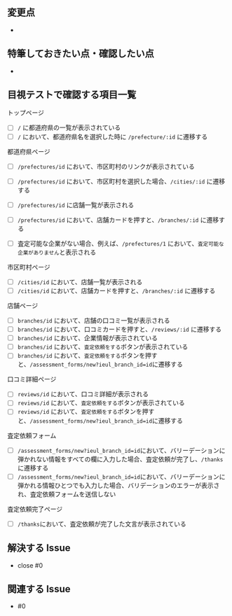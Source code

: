 ## 変更点

-

## 特筆しておきたい点・確認したい点

-

## 目視テストで確認する項目一覧

<!-- 黙示テストの目的：本来？カピバラでやろうとしていたことを目視テストで確認する -->

トップページ
- [ ] `/` に都道府県の一覧が表示されている
- [ ] `/` において、都道府県名を選択した時に `/prefecture/:id` に遷移する

都道府県ページ
- [ ] `/prefectures/id` において、市区町村のリンクが表示されている
- [ ] `/prefectures/id` において、市区町村を選択した場合、`/cities/:id` に遷移する
- [ ] `/prefectures/id` に店舗一覧が表示される
- [ ] `/prefectures/id` において、店舗カードを押すと、`/branches/:id` に遷移する

- [ ] 査定可能な企業がない場合、例えば、`/prefectures/1` において、`査定可能な企業がありません`と表示される

市区町村ページ
- [ ] `/cities/id` において、店舗一覧が表示される
- [ ] `/cities/id` において、店舗カードを押すと、`/branches/:id` に遷移する

店舗ページ
- [ ] `branches/id` において、店舗の口コミ一覧が表示される
- [ ] `branches/id` において、口コミカードを押すと、`/reviews/:id` に遷移する
- [ ] `branches/id` において、企業情報が表示されている
- [ ] `branches/id` において、`査定依頼をする`ボタンが表示されている
- [ ] `branches/id` において、`査定依頼をする`ボタンを押すと、`/assessment_forms/new?ieul_branch_id=id`に遷移する

口コミ詳細ページ
- [ ] `reviews/id` において、口コミ詳細が表示される
- [ ] `reviews/id` において、`査定依頼をする`ボタンが表示されている
- [ ] `reviews/id` において、`査定依頼をする`ボタンを押すと、`/assessment_forms/new?ieul_branch_id=id`に遷移する

査定依頼フォーム
- [ ] `/assessment_forms/new?ieul_branch_id=id`において、バリーデーションに弾かれない情報をすべての欄に入力した場合、査定依頼が完了し、`/thanks`に遷移する
- [ ] `/assessment_forms/new?ieul_branch_id=id`において、バリーデーションに弾かれる情報ひとつでも入力した場合、バリデーションのエラーが表示され、査定依頼フォームを送信しない

査定依頼完了ページ
- [ ] `/thanks`において、査定依頼が完了した文言が表示されている


## 解決する Issue

- close #0

## 関連する Issue

- #0
